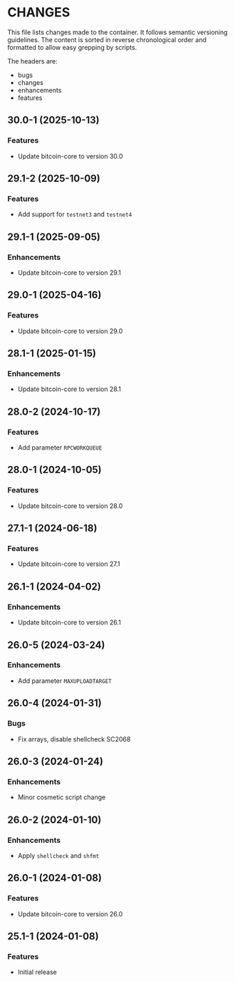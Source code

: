 # CHANGES

This file lists changes made to the container. It follows semantic versioning
guidelines. The content is sorted in reverse chronological order and formatted
to allow easy grepping by scripts.

The headers are:
- bugs
- changes
- enhancements
- features

## 30.0-1 (2025-10-13)

### Features

- Update bitcoin-core to version 30.0

## 29.1-2 (2025-10-09)

### Features

- Add support for `testnet3` and `testnet4`

## 29.1-1 (2025-09-05)

### Enhancements

- Update bitcoin-core to version 29.1

## 29.0-1 (2025-04-16)

### Features

- Update bitcoin-core to version 29.0

## 28.1-1 (2025-01-15)

### Enhancements

- Update bitcoin-core to version 28.1

## 28.0-2 (2024-10-17)

### Features

- Add parameter `RPCWORKQUEUE`

## 28.0-1 (2024-10-05)

### Features

- Update bitcoin-core to version 28.0

## 27.1-1 (2024-06-18)

### Features

- Update bitcoin-core to version 27.1

## 26.1-1 (2024-04-02)

### Enhancements

- Update bitcoin-core to version 26.1

## 26.0-5 (2024-03-24)

### Enhancements

- Add parameter `MAXUPLOADTARGET`

## 26.0-4 (2024-01-31)

### Bugs

- Fix arrays, disable shellcheck SC2068

## 26.0-3 (2024-01-24)

### Enhancements

- Minor cosmetic script change

## 26.0-2 (2024-01-10)

### Enhancements

- Apply `shellcheck` and `shfmt`

## 26.0-1 (2024-01-08)

### Features

- Update bitcoin-core to version 26.0

## 25.1-1 (2024-01-08)

### Features

- Initial release
